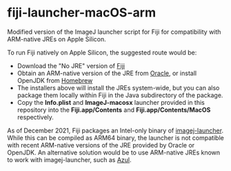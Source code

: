# fiji-launcher-macOS-arm
Modified version of the ImageJ launcher script for Fiji for compatibility
with ARM-native JREs on Apple Silicon. 

To run Fiji natively on Apple Silicon, the suggested route would be:
- Download the "No JRE" version of [Fiji](https://downloads.imagej.net/fiji/latest/fiji-nojre.zip)
- Obtain an ARM-native version of the JRE from [Oracle](https://www.oracle.com/java/technologies/downloads/#jdk17-mac), or install OpenJDK from [Homebrew](https://brew.sh)
- The installers above will install the JREs system-wide, but you can also package them locally within Fiji in the Java subdirectory of the package.
- Copy the **Info.plist** and **ImageJ-macosx** launcher provided in this repository into the **Fiji.app/Contents** and **Fiji.app/Contents/MacOS** respectively. 

As of December 2021, Fiji packages an Intel-only binary of [imagej-launcher](https://github.com/imagej/imagej-launcher).
While this can be compiled as ARM64 binary, the launcher is not compatible with
recent ARM-native versions of the JRE provided by Oracle or OpenJDK. An alternative solution
would be to use ARM-native JREs known to work with imagej-launcher, such as [Azul](https://www.azul.com/newsroom/azul-announces-support-of-java-builds-of-openjdk-for-apple-silicon/). 


